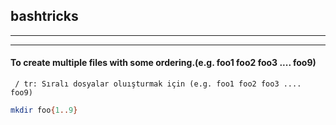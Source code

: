 ## bashtricks
***
***

#### To create multiple files with some ordering.(e.g. foo1 foo2 foo3 .... foo9)  
     / tr: Sıralı dosyalar oluışturmak için (e.g. foo1 foo2 foo3 .... foo9)

```bash
mkdir foo{1..9}
```
